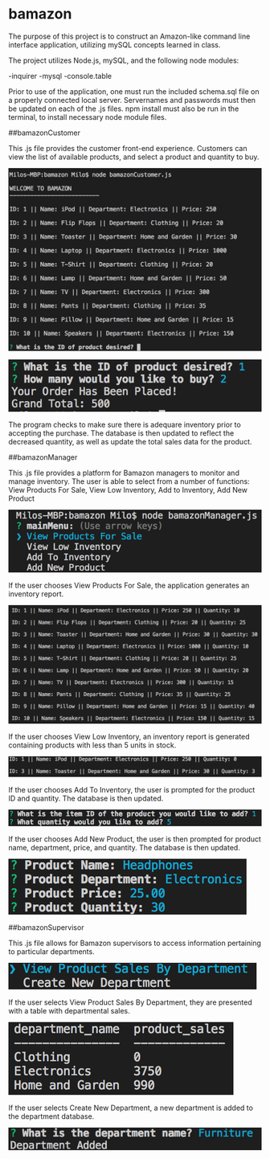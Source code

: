 # bamazon

The purpose of this project is to construct an Amazon-like command line interface application, utilizing mySQL concepts learned in class.

The project utilizes Node.js, mySQL, and the following node modules:

-inquirer
-mysql
-console.table

Prior to use of the application, one must run the included schema.sql file on a properly connected local server. Servernames and passwords must then be updated on each of the .js files. npm install must also be run in the terminal, to install necessary node module files.


##bamazonCustomer

This .js file provides the customer front-end experience. Customers can view the list of available products, and select a product and quantity to buy.

![Screen1](/images/screen1.jpg)

![Screen2](/images/screen2.png)

The program checks to make sure there is adequare inventory prior to accepting the purchase. The database is then updated to reflect the decreased quantity, as well as update the total sales data for the product.


##bamazonManager

This .js file provides a platform for Bamazon managers to monitor and manage inventory. The user is able to select from a number of functions: View Products For Sale, View Low Inventory, Add to Inventory, Add New Product

![Screen3](/images/screen3.png)

If the user chooses View Products For Sale, the application generates an inventory report.

![Screen4](/images/screen4.png)

If the user chooses View Low Inventory, an inventory report is generated containing products with less than 5 units in stock.

![Screen5](/images/screen5.png)

If the user chooses Add To Inventory, the user is prompted for the product ID and quantity. The database is then updated.

![Screen6](/images/screen6.png)

If the user chooses Add New Product, the user is then prompted for product name, department, price, and quantity. The database is then updated.

![Screen7](/images/screen7.png)

##bamazonSupervisor

This .js file allows for Bamazon supervisors to access information pertaining to particular departments.

![Screen8](/images/screen8.png)

If the user selects View Product Sales By Department, they are presented with a table with departmental sales.

![Screen9](/images/screen9.png)

If the user selects Create New Department, a new department is added to the department database.

![Screen10](/images/screen10.png)

